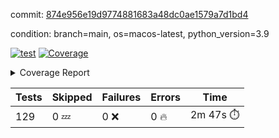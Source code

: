 commit: [874e956e19d9774881683a48dc0ae1579a7d1bd4](https://github.com/rcmdnk/homebrew-file/tree/874e956e19d9774881683a48dc0ae1579a7d1bd4)

condition: branch=main, os=macos-latest, python_version=3.9

[![test](https://github.com/rcmdnk/homebrew-file/actions/workflows/test.yml/badge.svg)](https://github.com/rcmdnk/homebrew-file/actions/runs/17935691956)
<a href="https://github.com/rcmdnk/homebrew-file/blob/874e956e19d9774881683a48dc0ae1579a7d1bd4/README.md"><img alt="Coverage" src="https://img.shields.io/badge/Coverage-56%25-orange.svg" /></a><details><summary>Coverage Report </summary><table><tr><th>File</th><th>Stmts</th><th>Miss</th><th>Cover</th><th>Missing</th></tr><tbody><tr><td colspan="5"><b>bin</b></td></tr><tr><td>&nbsp; &nbsp;<a href="https://github.com/rcmdnk/homebrew-file/blob/874e956e19d9774881683a48dc0ae1579a7d1bd4/bin/brew-file">brew-file</a></td><td>2222</td><td>982</td><td>56%</td><td><a href="https://github.com/rcmdnk/homebrew-file/blob/874e956e19d9774881683a48dc0ae1579a7d1bd4/bin/brew-file#L56-L62">56&ndash;62</a>, <a href="https://github.com/rcmdnk/homebrew-file/blob/874e956e19d9774881683a48dc0ae1579a7d1bd4/bin/brew-file#L149">149</a>, <a href="https://github.com/rcmdnk/homebrew-file/blob/874e956e19d9774881683a48dc0ae1579a7d1bd4/bin/brew-file#L161">161</a>, <a href="https://github.com/rcmdnk/homebrew-file/blob/874e956e19d9774881683a48dc0ae1579a7d1bd4/bin/brew-file#L164">164</a>, <a href="https://github.com/rcmdnk/homebrew-file/blob/874e956e19d9774881683a48dc0ae1579a7d1bd4/bin/brew-file#L213">213</a>, <a href="https://github.com/rcmdnk/homebrew-file/blob/874e956e19d9774881683a48dc0ae1579a7d1bd4/bin/brew-file#L307">307</a>, <a href="https://github.com/rcmdnk/homebrew-file/blob/874e956e19d9774881683a48dc0ae1579a7d1bd4/bin/brew-file#L310">310</a>, <a href="https://github.com/rcmdnk/homebrew-file/blob/874e956e19d9774881683a48dc0ae1579a7d1bd4/bin/brew-file#L378-L380">378&ndash;380</a>, <a href="https://github.com/rcmdnk/homebrew-file/blob/874e956e19d9774881683a48dc0ae1579a7d1bd4/bin/brew-file#L389-L390">389&ndash;390</a>, <a href="https://github.com/rcmdnk/homebrew-file/blob/874e956e19d9774881683a48dc0ae1579a7d1bd4/bin/brew-file#L484">484</a>, <a href="https://github.com/rcmdnk/homebrew-file/blob/874e956e19d9774881683a48dc0ae1579a7d1bd4/bin/brew-file#L490-L493">490&ndash;493</a>, <a href="https://github.com/rcmdnk/homebrew-file/blob/874e956e19d9774881683a48dc0ae1579a7d1bd4/bin/brew-file#L531-L555">531&ndash;555</a>, <a href="https://github.com/rcmdnk/homebrew-file/blob/874e956e19d9774881683a48dc0ae1579a7d1bd4/bin/brew-file#L559-L567">559&ndash;567</a>, <a href="https://github.com/rcmdnk/homebrew-file/blob/874e956e19d9774881683a48dc0ae1579a7d1bd4/bin/brew-file#L699">699</a>, <a href="https://github.com/rcmdnk/homebrew-file/blob/874e956e19d9774881683a48dc0ae1579a7d1bd4/bin/brew-file#L821-L825">821&ndash;825</a>, <a href="https://github.com/rcmdnk/homebrew-file/blob/874e956e19d9774881683a48dc0ae1579a7d1bd4/bin/brew-file#L838-L843">838&ndash;843</a>, <a href="https://github.com/rcmdnk/homebrew-file/blob/874e956e19d9774881683a48dc0ae1579a7d1bd4/bin/brew-file#L854">854</a>, <a href="https://github.com/rcmdnk/homebrew-file/blob/874e956e19d9774881683a48dc0ae1579a7d1bd4/bin/brew-file#L871">871</a>, <a href="https://github.com/rcmdnk/homebrew-file/blob/874e956e19d9774881683a48dc0ae1579a7d1bd4/bin/brew-file#L875-L883">875&ndash;883</a>, <a href="https://github.com/rcmdnk/homebrew-file/blob/874e956e19d9774881683a48dc0ae1579a7d1bd4/bin/brew-file#L892-L895">892&ndash;895</a>, <a href="https://github.com/rcmdnk/homebrew-file/blob/874e956e19d9774881683a48dc0ae1579a7d1bd4/bin/brew-file#L897-L900">897&ndash;900</a>, <a href="https://github.com/rcmdnk/homebrew-file/blob/874e956e19d9774881683a48dc0ae1579a7d1bd4/bin/brew-file#L902-L905">902&ndash;905</a>, <a href="https://github.com/rcmdnk/homebrew-file/blob/874e956e19d9774881683a48dc0ae1579a7d1bd4/bin/brew-file#L907-L910">907&ndash;910</a>, <a href="https://github.com/rcmdnk/homebrew-file/blob/874e956e19d9774881683a48dc0ae1579a7d1bd4/bin/brew-file#L921-L939">921&ndash;939</a>, <a href="https://github.com/rcmdnk/homebrew-file/blob/874e956e19d9774881683a48dc0ae1579a7d1bd4/bin/brew-file#L991-L1002">991&ndash;1002</a>, <a href="https://github.com/rcmdnk/homebrew-file/blob/874e956e19d9774881683a48dc0ae1579a7d1bd4/bin/brew-file#L1005-L1033">1005&ndash;1033</a>, <a href="https://github.com/rcmdnk/homebrew-file/blob/874e956e19d9774881683a48dc0ae1579a7d1bd4/bin/brew-file#L1049-L1064">1049&ndash;1064</a>, <a href="https://github.com/rcmdnk/homebrew-file/blob/874e956e19d9774881683a48dc0ae1579a7d1bd4/bin/brew-file#L1106">1106</a>, <a href="https://github.com/rcmdnk/homebrew-file/blob/874e956e19d9774881683a48dc0ae1579a7d1bd4/bin/brew-file#L1122-L1127">1122&ndash;1127</a>, <a href="https://github.com/rcmdnk/homebrew-file/blob/874e956e19d9774881683a48dc0ae1579a7d1bd4/bin/brew-file#L1131-L1133">1131&ndash;1133</a>, <a href="https://github.com/rcmdnk/homebrew-file/blob/874e956e19d9774881683a48dc0ae1579a7d1bd4/bin/brew-file#L1137-L1140">1137&ndash;1140</a>, <a href="https://github.com/rcmdnk/homebrew-file/blob/874e956e19d9774881683a48dc0ae1579a7d1bd4/bin/brew-file#L1144-L1146">1144&ndash;1146</a>, <a href="https://github.com/rcmdnk/homebrew-file/blob/874e956e19d9774881683a48dc0ae1579a7d1bd4/bin/brew-file#L1150-L1152">1150&ndash;1152</a>, <a href="https://github.com/rcmdnk/homebrew-file/blob/874e956e19d9774881683a48dc0ae1579a7d1bd4/bin/brew-file#L1156-L1158">1156&ndash;1158</a>, <a href="https://github.com/rcmdnk/homebrew-file/blob/874e956e19d9774881683a48dc0ae1579a7d1bd4/bin/brew-file#L1162-L1164">1162&ndash;1164</a>, <a href="https://github.com/rcmdnk/homebrew-file/blob/874e956e19d9774881683a48dc0ae1579a7d1bd4/bin/brew-file#L1168-L1170">1168&ndash;1170</a>, <a href="https://github.com/rcmdnk/homebrew-file/blob/874e956e19d9774881683a48dc0ae1579a7d1bd4/bin/brew-file#L1174-L1176">1174&ndash;1176</a>, <a href="https://github.com/rcmdnk/homebrew-file/blob/874e956e19d9774881683a48dc0ae1579a7d1bd4/bin/brew-file#L1180-L1183">1180&ndash;1183</a>, <a href="https://github.com/rcmdnk/homebrew-file/blob/874e956e19d9774881683a48dc0ae1579a7d1bd4/bin/brew-file#L1187-L1189">1187&ndash;1189</a>, <a href="https://github.com/rcmdnk/homebrew-file/blob/874e956e19d9774881683a48dc0ae1579a7d1bd4/bin/brew-file#L1207">1207</a>, <a href="https://github.com/rcmdnk/homebrew-file/blob/874e956e19d9774881683a48dc0ae1579a7d1bd4/bin/brew-file#L1257-L1259">1257&ndash;1259</a>, <a href="https://github.com/rcmdnk/homebrew-file/blob/874e956e19d9774881683a48dc0ae1579a7d1bd4/bin/brew-file#L1262">1262</a>, <a href="https://github.com/rcmdnk/homebrew-file/blob/874e956e19d9774881683a48dc0ae1579a7d1bd4/bin/brew-file#L1268">1268</a>, <a href="https://github.com/rcmdnk/homebrew-file/blob/874e956e19d9774881683a48dc0ae1579a7d1bd4/bin/brew-file#L1290-L1293">1290&ndash;1293</a>, <a href="https://github.com/rcmdnk/homebrew-file/blob/874e956e19d9774881683a48dc0ae1579a7d1bd4/bin/brew-file#L1375">1375</a>, <a href="https://github.com/rcmdnk/homebrew-file/blob/874e956e19d9774881683a48dc0ae1579a7d1bd4/bin/brew-file#L1413">1413</a>, <a href="https://github.com/rcmdnk/homebrew-file/blob/874e956e19d9774881683a48dc0ae1579a7d1bd4/bin/brew-file#L1450">1450</a>, <a href="https://github.com/rcmdnk/homebrew-file/blob/874e956e19d9774881683a48dc0ae1579a7d1bd4/bin/brew-file#L1453">1453</a>, <a href="https://github.com/rcmdnk/homebrew-file/blob/874e956e19d9774881683a48dc0ae1579a7d1bd4/bin/brew-file#L1465">1465</a>, <a href="https://github.com/rcmdnk/homebrew-file/blob/874e956e19d9774881683a48dc0ae1579a7d1bd4/bin/brew-file#L1467">1467</a>, <a href="https://github.com/rcmdnk/homebrew-file/blob/874e956e19d9774881683a48dc0ae1579a7d1bd4/bin/brew-file#L1502-L1503">1502&ndash;1503</a>, <a href="https://github.com/rcmdnk/homebrew-file/blob/874e956e19d9774881683a48dc0ae1579a7d1bd4/bin/brew-file#L1515-L1518">1515&ndash;1518</a>, <a href="https://github.com/rcmdnk/homebrew-file/blob/874e956e19d9774881683a48dc0ae1579a7d1bd4/bin/brew-file#L1548-L1579">1548&ndash;1579</a>, <a href="https://github.com/rcmdnk/homebrew-file/blob/874e956e19d9774881683a48dc0ae1579a7d1bd4/bin/brew-file#L1586">1586</a>, <a href="https://github.com/rcmdnk/homebrew-file/blob/874e956e19d9774881683a48dc0ae1579a7d1bd4/bin/brew-file#L1588">1588</a>, <a href="https://github.com/rcmdnk/homebrew-file/blob/874e956e19d9774881683a48dc0ae1579a7d1bd4/bin/brew-file#L1597-L1598">1597&ndash;1598</a>, <a href="https://github.com/rcmdnk/homebrew-file/blob/874e956e19d9774881683a48dc0ae1579a7d1bd4/bin/brew-file#L1603">1603</a>, <a href="https://github.com/rcmdnk/homebrew-file/blob/874e956e19d9774881683a48dc0ae1579a7d1bd4/bin/brew-file#L1609">1609</a>, <a href="https://github.com/rcmdnk/homebrew-file/blob/874e956e19d9774881683a48dc0ae1579a7d1bd4/bin/brew-file#L1613-L1624">1613&ndash;1624</a>, <a href="https://github.com/rcmdnk/homebrew-file/blob/874e956e19d9774881683a48dc0ae1579a7d1bd4/bin/brew-file#L1627-L1632">1627&ndash;1632</a>, <a href="https://github.com/rcmdnk/homebrew-file/blob/874e956e19d9774881683a48dc0ae1579a7d1bd4/bin/brew-file#L1643-L1663">1643&ndash;1663</a>, <a href="https://github.com/rcmdnk/homebrew-file/blob/874e956e19d9774881683a48dc0ae1579a7d1bd4/bin/brew-file#L1691">1691</a>, <a href="https://github.com/rcmdnk/homebrew-file/blob/874e956e19d9774881683a48dc0ae1579a7d1bd4/bin/brew-file#L1730-L1737">1730&ndash;1737</a>, <a href="https://github.com/rcmdnk/homebrew-file/blob/874e956e19d9774881683a48dc0ae1579a7d1bd4/bin/brew-file#L1744-L1752">1744&ndash;1752</a>, <a href="https://github.com/rcmdnk/homebrew-file/blob/874e956e19d9774881683a48dc0ae1579a7d1bd4/bin/brew-file#L1768">1768</a>, <a href="https://github.com/rcmdnk/homebrew-file/blob/874e956e19d9774881683a48dc0ae1579a7d1bd4/bin/brew-file#L1778">1778</a>, <a href="https://github.com/rcmdnk/homebrew-file/blob/874e956e19d9774881683a48dc0ae1579a7d1bd4/bin/brew-file#L1784">1784</a>, <a href="https://github.com/rcmdnk/homebrew-file/blob/874e956e19d9774881683a48dc0ae1579a7d1bd4/bin/brew-file#L1794">1794</a>, <a href="https://github.com/rcmdnk/homebrew-file/blob/874e956e19d9774881683a48dc0ae1579a7d1bd4/bin/brew-file#L1803-L1804">1803&ndash;1804</a>, <a href="https://github.com/rcmdnk/homebrew-file/blob/874e956e19d9774881683a48dc0ae1579a7d1bd4/bin/brew-file#L1808">1808</a>, <a href="https://github.com/rcmdnk/homebrew-file/blob/874e956e19d9774881683a48dc0ae1579a7d1bd4/bin/brew-file#L1814">1814</a>, <a href="https://github.com/rcmdnk/homebrew-file/blob/874e956e19d9774881683a48dc0ae1579a7d1bd4/bin/brew-file#L1820-L1824">1820&ndash;1824</a>, <a href="https://github.com/rcmdnk/homebrew-file/blob/874e956e19d9774881683a48dc0ae1579a7d1bd4/bin/brew-file#L1840-L1847">1840&ndash;1847</a>, <a href="https://github.com/rcmdnk/homebrew-file/blob/874e956e19d9774881683a48dc0ae1579a7d1bd4/bin/brew-file#L1854-L1858">1854&ndash;1858</a>, <a href="https://github.com/rcmdnk/homebrew-file/blob/874e956e19d9774881683a48dc0ae1579a7d1bd4/bin/brew-file#L1862">1862</a>, <a href="https://github.com/rcmdnk/homebrew-file/blob/874e956e19d9774881683a48dc0ae1579a7d1bd4/bin/brew-file#L1875-L1876">1875&ndash;1876</a>, <a href="https://github.com/rcmdnk/homebrew-file/blob/874e956e19d9774881683a48dc0ae1579a7d1bd4/bin/brew-file#L1897-L2024">1897&ndash;2024</a>, <a href="https://github.com/rcmdnk/homebrew-file/blob/874e956e19d9774881683a48dc0ae1579a7d1bd4/bin/brew-file#L2027-L2036">2027&ndash;2036</a>, <a href="https://github.com/rcmdnk/homebrew-file/blob/874e956e19d9774881683a48dc0ae1579a7d1bd4/bin/brew-file#L2049">2049</a>, <a href="https://github.com/rcmdnk/homebrew-file/blob/874e956e19d9774881683a48dc0ae1579a7d1bd4/bin/brew-file#L2054">2054</a>, <a href="https://github.com/rcmdnk/homebrew-file/blob/874e956e19d9774881683a48dc0ae1579a7d1bd4/bin/brew-file#L2059-L2098">2059&ndash;2098</a>, <a href="https://github.com/rcmdnk/homebrew-file/blob/874e956e19d9774881683a48dc0ae1579a7d1bd4/bin/brew-file#L2108-L2135">2108&ndash;2135</a>, <a href="https://github.com/rcmdnk/homebrew-file/blob/874e956e19d9774881683a48dc0ae1579a7d1bd4/bin/brew-file#L2139-L2205">2139&ndash;2205</a>, <a href="https://github.com/rcmdnk/homebrew-file/blob/874e956e19d9774881683a48dc0ae1579a7d1bd4/bin/brew-file#L2212-L2215">2212&ndash;2215</a>, <a href="https://github.com/rcmdnk/homebrew-file/blob/874e956e19d9774881683a48dc0ae1579a7d1bd4/bin/brew-file#L2224-L2227">2224&ndash;2227</a>, <a href="https://github.com/rcmdnk/homebrew-file/blob/874e956e19d9774881683a48dc0ae1579a7d1bd4/bin/brew-file#L2236-L2239">2236&ndash;2239</a>, <a href="https://github.com/rcmdnk/homebrew-file/blob/874e956e19d9774881683a48dc0ae1579a7d1bd4/bin/brew-file#L2248-L2251">2248&ndash;2251</a>, <a href="https://github.com/rcmdnk/homebrew-file/blob/874e956e19d9774881683a48dc0ae1579a7d1bd4/bin/brew-file#L2260-L2281">2260&ndash;2281</a>, <a href="https://github.com/rcmdnk/homebrew-file/blob/874e956e19d9774881683a48dc0ae1579a7d1bd4/bin/brew-file#L2291-L2309">2291&ndash;2309</a>, <a href="https://github.com/rcmdnk/homebrew-file/blob/874e956e19d9774881683a48dc0ae1579a7d1bd4/bin/brew-file#L2318-L2328">2318&ndash;2328</a>, <a href="https://github.com/rcmdnk/homebrew-file/blob/874e956e19d9774881683a48dc0ae1579a7d1bd4/bin/brew-file#L2331-L2346">2331&ndash;2346</a>, <a href="https://github.com/rcmdnk/homebrew-file/blob/874e956e19d9774881683a48dc0ae1579a7d1bd4/bin/brew-file#L2349-L2361">2349&ndash;2361</a>, <a href="https://github.com/rcmdnk/homebrew-file/blob/874e956e19d9774881683a48dc0ae1579a7d1bd4/bin/brew-file#L2364-L2376">2364&ndash;2376</a>, <a href="https://github.com/rcmdnk/homebrew-file/blob/874e956e19d9774881683a48dc0ae1579a7d1bd4/bin/brew-file#L2383">2383</a>, <a href="https://github.com/rcmdnk/homebrew-file/blob/874e956e19d9774881683a48dc0ae1579a7d1bd4/bin/brew-file#L2387-L2394">2387&ndash;2394</a>, <a href="https://github.com/rcmdnk/homebrew-file/blob/874e956e19d9774881683a48dc0ae1579a7d1bd4/bin/brew-file#L2401-L2402">2401&ndash;2402</a>, <a href="https://github.com/rcmdnk/homebrew-file/blob/874e956e19d9774881683a48dc0ae1579a7d1bd4/bin/brew-file#L2431">2431</a>, <a href="https://github.com/rcmdnk/homebrew-file/blob/874e956e19d9774881683a48dc0ae1579a7d1bd4/bin/brew-file#L2437">2437</a>, <a href="https://github.com/rcmdnk/homebrew-file/blob/874e956e19d9774881683a48dc0ae1579a7d1bd4/bin/brew-file#L2445-L2449">2445&ndash;2449</a>, <a href="https://github.com/rcmdnk/homebrew-file/blob/874e956e19d9774881683a48dc0ae1579a7d1bd4/bin/brew-file#L2460-L2463">2460&ndash;2463</a>, <a href="https://github.com/rcmdnk/homebrew-file/blob/874e956e19d9774881683a48dc0ae1579a7d1bd4/bin/brew-file#L2470">2470</a>, <a href="https://github.com/rcmdnk/homebrew-file/blob/874e956e19d9774881683a48dc0ae1579a7d1bd4/bin/brew-file#L2477">2477</a>, <a href="https://github.com/rcmdnk/homebrew-file/blob/874e956e19d9774881683a48dc0ae1579a7d1bd4/bin/brew-file#L2481">2481</a>, <a href="https://github.com/rcmdnk/homebrew-file/blob/874e956e19d9774881683a48dc0ae1579a7d1bd4/bin/brew-file#L2484">2484</a>, <a href="https://github.com/rcmdnk/homebrew-file/blob/874e956e19d9774881683a48dc0ae1579a7d1bd4/bin/brew-file#L2506-L2539">2506&ndash;2539</a>, <a href="https://github.com/rcmdnk/homebrew-file/blob/874e956e19d9774881683a48dc0ae1579a7d1bd4/bin/brew-file#L2560">2560</a>, <a href="https://github.com/rcmdnk/homebrew-file/blob/874e956e19d9774881683a48dc0ae1579a7d1bd4/bin/brew-file#L2577-L2578">2577&ndash;2578</a>, <a href="https://github.com/rcmdnk/homebrew-file/blob/874e956e19d9774881683a48dc0ae1579a7d1bd4/bin/brew-file#L2582">2582</a>, <a href="https://github.com/rcmdnk/homebrew-file/blob/874e956e19d9774881683a48dc0ae1579a7d1bd4/bin/brew-file#L2587-L2588">2587&ndash;2588</a>, <a href="https://github.com/rcmdnk/homebrew-file/blob/874e956e19d9774881683a48dc0ae1579a7d1bd4/bin/brew-file#L2594-L2614">2594&ndash;2614</a>, <a href="https://github.com/rcmdnk/homebrew-file/blob/874e956e19d9774881683a48dc0ae1579a7d1bd4/bin/brew-file#L2618-L2628">2618&ndash;2628</a>, <a href="https://github.com/rcmdnk/homebrew-file/blob/874e956e19d9774881683a48dc0ae1579a7d1bd4/bin/brew-file#L2631">2631</a>, <a href="https://github.com/rcmdnk/homebrew-file/blob/874e956e19d9774881683a48dc0ae1579a7d1bd4/bin/brew-file#L2647">2647</a>, <a href="https://github.com/rcmdnk/homebrew-file/blob/874e956e19d9774881683a48dc0ae1579a7d1bd4/bin/brew-file#L2651-L2657">2651&ndash;2657</a>, <a href="https://github.com/rcmdnk/homebrew-file/blob/874e956e19d9774881683a48dc0ae1579a7d1bd4/bin/brew-file#L2659">2659</a>, <a href="https://github.com/rcmdnk/homebrew-file/blob/874e956e19d9774881683a48dc0ae1579a7d1bd4/bin/brew-file#L2665">2665</a>, <a href="https://github.com/rcmdnk/homebrew-file/blob/874e956e19d9774881683a48dc0ae1579a7d1bd4/bin/brew-file#L2694-L2706">2694&ndash;2706</a>, <a href="https://github.com/rcmdnk/homebrew-file/blob/874e956e19d9774881683a48dc0ae1579a7d1bd4/bin/brew-file#L2722-L2723">2722&ndash;2723</a>, <a href="https://github.com/rcmdnk/homebrew-file/blob/874e956e19d9774881683a48dc0ae1579a7d1bd4/bin/brew-file#L2725">2725</a>, <a href="https://github.com/rcmdnk/homebrew-file/blob/874e956e19d9774881683a48dc0ae1579a7d1bd4/bin/brew-file#L2735">2735</a>, <a href="https://github.com/rcmdnk/homebrew-file/blob/874e956e19d9774881683a48dc0ae1579a7d1bd4/bin/brew-file#L2750-L3018">2750&ndash;3018</a>, <a href="https://github.com/rcmdnk/homebrew-file/blob/874e956e19d9774881683a48dc0ae1579a7d1bd4/bin/brew-file#L3038-L3040">3038&ndash;3040</a>, <a href="https://github.com/rcmdnk/homebrew-file/blob/874e956e19d9774881683a48dc0ae1579a7d1bd4/bin/brew-file#L3049-L3059">3049&ndash;3059</a>, <a href="https://github.com/rcmdnk/homebrew-file/blob/874e956e19d9774881683a48dc0ae1579a7d1bd4/bin/brew-file#L3071-L3077">3071&ndash;3077</a>, <a href="https://github.com/rcmdnk/homebrew-file/blob/874e956e19d9774881683a48dc0ae1579a7d1bd4/bin/brew-file#L3089-L3103">3089&ndash;3103</a>, <a href="https://github.com/rcmdnk/homebrew-file/blob/874e956e19d9774881683a48dc0ae1579a7d1bd4/bin/brew-file#L3109-L3146">3109&ndash;3146</a>, <a href="https://github.com/rcmdnk/homebrew-file/blob/874e956e19d9774881683a48dc0ae1579a7d1bd4/bin/brew-file#L3154-L3178">3154&ndash;3178</a>, <a href="https://github.com/rcmdnk/homebrew-file/blob/874e956e19d9774881683a48dc0ae1579a7d1bd4/bin/brew-file#L3182-L3195">3182&ndash;3195</a>, <a href="https://github.com/rcmdnk/homebrew-file/blob/874e956e19d9774881683a48dc0ae1579a7d1bd4/bin/brew-file#L3199-L3212">3199&ndash;3212</a>, <a href="https://github.com/rcmdnk/homebrew-file/blob/874e956e19d9774881683a48dc0ae1579a7d1bd4/bin/brew-file#L3216-L3229">3216&ndash;3229</a>, <a href="https://github.com/rcmdnk/homebrew-file/blob/874e956e19d9774881683a48dc0ae1579a7d1bd4/bin/brew-file#L3233">3233</a>, <a href="https://github.com/rcmdnk/homebrew-file/blob/874e956e19d9774881683a48dc0ae1579a7d1bd4/bin/brew-file#L3263-L3264">3263&ndash;3264</a>, <a href="https://github.com/rcmdnk/homebrew-file/blob/874e956e19d9774881683a48dc0ae1579a7d1bd4/bin/brew-file#L3355">3355</a>, <a href="https://github.com/rcmdnk/homebrew-file/blob/874e956e19d9774881683a48dc0ae1579a7d1bd4/bin/brew-file#L3357">3357</a>, <a href="https://github.com/rcmdnk/homebrew-file/blob/874e956e19d9774881683a48dc0ae1579a7d1bd4/bin/brew-file#L3362-L3373">3362&ndash;3373</a>, <a href="https://github.com/rcmdnk/homebrew-file/blob/874e956e19d9774881683a48dc0ae1579a7d1bd4/bin/brew-file#L3389">3389</a>, <a href="https://github.com/rcmdnk/homebrew-file/blob/874e956e19d9774881683a48dc0ae1579a7d1bd4/bin/brew-file#L3407-L3424">3407&ndash;3424</a>, <a href="https://github.com/rcmdnk/homebrew-file/blob/874e956e19d9774881683a48dc0ae1579a7d1bd4/bin/brew-file#L3447">3447</a>, <a href="https://github.com/rcmdnk/homebrew-file/blob/874e956e19d9774881683a48dc0ae1579a7d1bd4/bin/brew-file#L3453">3453</a>, <a href="https://github.com/rcmdnk/homebrew-file/blob/874e956e19d9774881683a48dc0ae1579a7d1bd4/bin/brew-file#L3457-L3468">3457&ndash;3468</a>, <a href="https://github.com/rcmdnk/homebrew-file/blob/874e956e19d9774881683a48dc0ae1579a7d1bd4/bin/brew-file#L3477">3477</a>, <a href="https://github.com/rcmdnk/homebrew-file/blob/874e956e19d9774881683a48dc0ae1579a7d1bd4/bin/brew-file#L3489">3489</a>, <a href="https://github.com/rcmdnk/homebrew-file/blob/874e956e19d9774881683a48dc0ae1579a7d1bd4/bin/brew-file#L3491-L3495">3491&ndash;3495</a>, <a href="https://github.com/rcmdnk/homebrew-file/blob/874e956e19d9774881683a48dc0ae1579a7d1bd4/bin/brew-file#L3499-L3502">3499&ndash;3502</a>, <a href="https://github.com/rcmdnk/homebrew-file/blob/874e956e19d9774881683a48dc0ae1579a7d1bd4/bin/brew-file#L3505-L3508">3505&ndash;3508</a>, <a href="https://github.com/rcmdnk/homebrew-file/blob/874e956e19d9774881683a48dc0ae1579a7d1bd4/bin/brew-file#L3511-L3519">3511&ndash;3519</a>, <a href="https://github.com/rcmdnk/homebrew-file/blob/874e956e19d9774881683a48dc0ae1579a7d1bd4/bin/brew-file#L3548-L3555">3548&ndash;3555</a>, <a href="https://github.com/rcmdnk/homebrew-file/blob/874e956e19d9774881683a48dc0ae1579a7d1bd4/bin/brew-file#L3566-L3573">3566&ndash;3573</a>, <a href="https://github.com/rcmdnk/homebrew-file/blob/874e956e19d9774881683a48dc0ae1579a7d1bd4/bin/brew-file#L3654-L3656">3654&ndash;3656</a>, <a href="https://github.com/rcmdnk/homebrew-file/blob/874e956e19d9774881683a48dc0ae1579a7d1bd4/bin/brew-file#L3679">3679</a>, <a href="https://github.com/rcmdnk/homebrew-file/blob/874e956e19d9774881683a48dc0ae1579a7d1bd4/bin/brew-file#L3685">3685</a>, <a href="https://github.com/rcmdnk/homebrew-file/blob/874e956e19d9774881683a48dc0ae1579a7d1bd4/bin/brew-file#L3697-L4380">3697&ndash;4380</a>, <a href="https://github.com/rcmdnk/homebrew-file/blob/874e956e19d9774881683a48dc0ae1579a7d1bd4/bin/brew-file#L4384">4384</a></td></tr><tr><td><b>TOTAL</b></td><td><b>2222</b></td><td><b>982</b></td><td><b>56%</b></td><td>&nbsp;</td></tr></tbody></table></details>

| Tests | Skipped | Failures | Errors | Time |
| ----- | ------- | -------- | -------- | ------------------ |
| 129 | 0 :zzz: | 0 :x: | 0 :fire: | 2m 47s :stopwatch: |

